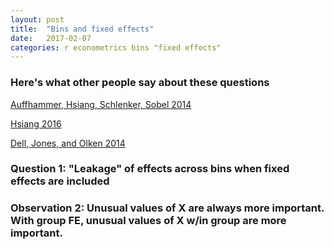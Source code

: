 ```yaml
---
layout: post
title:  "Bins and fixed effects"
date:   2017-02-07
categories: r econometrics bins "fixed effects"
---
```


### Here's what other people say about these questions

[Auffhammer, Hsiang, Schlenker, Sobel 2014](https://oup.silverchair-cdn.com/oup/backfile/Content_public/Journal/reep/7/2/10.1093/reep/ret016/2/ret016.pdf?Expires=1486859944&Signature=b6zTIZvA6L3fGU9wRoaY7egm6N4QqKECqnxnQGWstQwE77P9RdS39qOxCSXM-cdrDDPtHKyChXx02D9oxSmVNNdJCw-HdQLmmKccJBMmx17ZQL9iwQuO0rb14V31~K~FbCYK2tkt-Ix8MyQtTaIyyuDs23o67ggD3O~fw6FaEazqzaVkavZ2rbNb4~fHPFscjAwoy3xxNQW8Nm-HCpe9fuQ2n-DrxTvZTM9ULzv0n6RmvFRCS1CH1tSYN7MMfp0~L0eLq3qU~8~f2eGVcq572cXfjLHYfFUacBcSQBmXRY7qZgmvSxyWnSluCE882wgVdKSUTa9UxdvBNG-e5CkVlA__&Key-Pair-Id=APKAIUCZBIA4LVPAVW3Q)

[Hsiang 2016](http://www.nber.org/papers/w22181)

[Dell, Jones, and Olken 2014](http://economics.mit.edu/files/9138)

### Question 1: "Leakage" of effects across bins when fixed effects are included

### Observation 2: Unusual values of X are always more important. With group FE, unusual values of X w/in group are more important.
